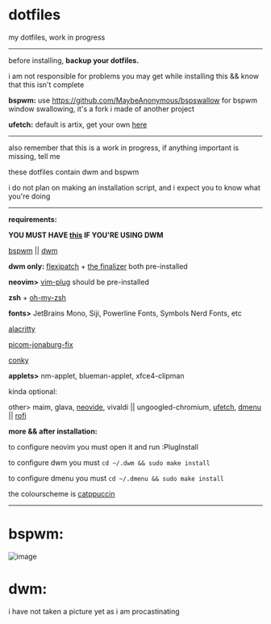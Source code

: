 # dotfiles
my dotfiles, work in progress

---

before installing, **backup your dotfiles.**

i am not responsible for problems you may get while installing this && know that this isn't complete

**bspwm:** use https://github.com/MaybeAnonymous/bspswallow for bspwm window swallowing, it's a fork i made of another project

**ufetch:** default is artix, get your own [here](https://gitlab.com/jschx/ufetch) 

---

also remember that this is a work in progress, if anything important is missing, tell me

these dotfiles contain dwm and bspwm

i do not plan on making an installation script, and i expect you to know what you're doing

---

**requirements:**

**YOU MUST HAVE [this](https://github.com/uditkarode/libxft-bgra) IF YOU'RE USING DWM**

[bspwm](https://github.com/baskerville/bspwm) || [dwm](https://dwm.suckless.org)

   **dwm only:** [flexipatch](https://github.com/bakkeby/dwm-flexipatch) + [the finalizer](https://github.com/bakkeby/flexipatch-finalizer) both pre-installed

   **neovim>** [vim-plug](https://github.com/junegunn/vim-plug) should be pre-installed

   **zsh** + [oh-my-zsh](https://ohmyz.sh)

   **fonts>** JetBrains Mono, Siji, Powerline Fonts, Symbols Nerd Fonts, etc

   [alacritty](https://alacritty.org)

   [picom-jonaburg-fix](https://github.com/Arian8j2/picom-jonaburg-fix)

   [conky](https://github.com/brndnmtthws/conky)

   **applets>** nm-applet, blueman-applet, xfce4-clipman

kinda optional:

   other> maim, glava, [neovide](https://github.com/neovide/neovide), vivaldi || ungoogled-chromium, [ufetch](https://gitlab.com/jschx/ufetch), [dmenu](https://tools.suckless.org/dmenu/) || [rofi](https://github.com/davatorium/rofi)

**more && after installation:**

to configure neovim you must open it and run :PlugInstall

to configure dwm you must `cd ~/.dwm && sudo make install`

to configure dmenu you must `cd ~/.dmenu && sudo make install`

the colourscheme is [catppuccin](https://github.com/catppuccin/catppuccin)

---

# bspwm:
![image](https://user-images.githubusercontent.com/89218161/152661623-bfa0f2dc-43dc-46a2-85b0-fa6ce60b243a.png)

# dwm:

i have not taken a picture yet as i am procastinating





